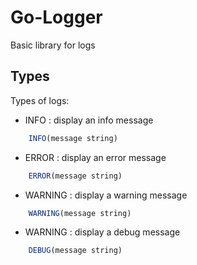 # Go-Logger

Basic library for logs

## Types

Types of logs:

- INFO : display an info message

```javascript
    INFO(message string)
```

- ERROR : display an error message

```javascript
    ERROR(message string)
```

- WARNING : display a warning message

```javascript
    WARNING(message string)
```

- WARNING : display a debug message

```javascript
    DEBUG(message string)
```
